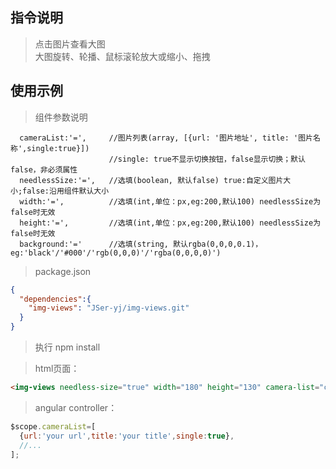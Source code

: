 ## 指令说明
> 点击图片查看大图   
大图旋转、轮播、鼠标滚轮放大或缩小、拖拽
## 使用示例   
> 组件参数说明     
```
  cameraList:'=',     //图片列表(array, [{url: '图片地址', title: '图片名称',single:true}]) 
                      //single: true不显示切换按钮，false显示切换；默认false，非必须属性
  needlessSize:'=',   //选填(boolean, 默认false) true:自定义图片大小;false:沿用组件默认大小
  width:'=',          //选填(int,单位：px,eg:200,默认100) needlessSize为false时无效
  height:'=',         //选填(int,单位：px,eg:200,默认100) needlessSize为false时无效
  background:'='      //选填(string, 默认rgba(0,0,0,0.1)，eg:'black'/'#000'/'rgb(0,0,0)'/'rgba(0,0,0,0)')   
```   

> package.json   

```json
{
  "dependencies":{
    "img-views": "JSer-yj/img-views.git"
  }
}
```    

> 执行 npm install       

> html页面：   

```html
<img-views needless-size="true" width="180" height="130" camera-list="cameraList"></img-views>
```

> angular controller：   

```javascript
$scope.cameraList=[
  {url:'your url',title:'your title',single:true},
  //...
];
```

